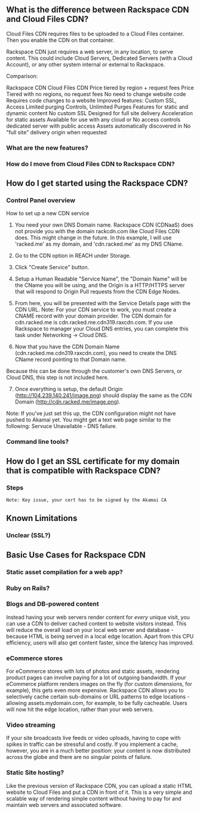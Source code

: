 ## What is the difference between Rackspace CDN and Cloud Files CDN?

Cloud Files CDN requires files to be uploaded to a Cloud Files container. Then you enable the CDN on that container.

Rackspace CDN just requires a web server, in any location, to serve content.  This could include Cloud Servers, Dedicated Servers (with a Cloud Account), or any other system internal or external to Rackspace.

Comparison:

Rackspace CDN                             Cloud Files CDN
Price tiered by region + request fees     Price Tiered with no regions, no request fees
No need to change website code            Requires code changes to a website
Improved features:  Custom SSL, Access    Limited purging 
Controls, Unlimited Purges
Features for static and dynamic content   No custom SSL
Designed for full site delivery	          Acceleration for static assets
Available for use with any cloud or       No access controls
dedicated server with public access
Assets automatically discovered in        No "full site" delivery
origin when requested
  
### What are the new features?
### How do I move from Cloud Files CDN to Rackspace CDN?


## How do I get started using the Rackspace CDN?
### Control Panel overview

How to set up a new CDN service
1. You need your own DNS Domain name.  Rackspace CDN (CDNaaS) does not provide you with the domain rackcdn.com like Cloud Files CDN does.  This might change in the future.  In this example, I will use 'racked.me' as my domain, and 'cdn.racked.me' as my DNS CName.

2. Go to the CDN option in REACH under Storage.

3. Click "Create Service" button.

4. Setup a Human Readable "Service Name", the "Domain Name" will be the CName you will be using, and the Origin is a HTTP/HTTPS server that will respond to Origin Pull requests from the CDN Edge Nodes.

5. From here, you will be presented with the Service Details page with the CDN URL.
Note: For your CDN service to work, you must create a CNAME record with your domain provider. The CDN domain for cdn.racked.me is cdn.racked.me.cdn319.raxcdn.com. If you use Rackspace to manager your Cloud DNS entries, you can complete this task under Networking -> Cloud DNS.

6. Now that you have the CDN Domain Name (cdn.racked.me.cdn319.raxcdn.com), you need to create the DNS CName record pointing to that Domain name.

Because this can be done through the customer's own DNS Servers, or Cloud DNS, this step is not included here.

7. Once everything is setup, the default Origin (http://104.239.140.241/image.png) should display the same as the CDN Domain (http://cdn.racked.me/image.png).

Note: If you've just set this up, the CDN configuration might not have pushed to Akamai yet. You might get a text web page similar to the following: Servuce Unavailable - DNS failure.

### Command line tools?

## How do I get an SSL certificate for my domain that is compatible with Rackspace CDN?
### Steps
    Note: Key issue, your cert has to be signed by the Akamai CA

## Known Limitations
### Unclear (SSL?)

## Basic Use Cases for Rackspace CDN

### Static asset compilation for a web app?

### Ruby on Rails?

### Blogs and DB-powered content

Instead having your web servers render content for *every* unique visit, you can use a CDN to deliver cached content to website visitors instead. This will reduce the overall load on your local web server and database - because HTML is being served in a local edge location. Apart from this CPU efficiency, users will also get content faster, since the latency has improved.

### eCommerce stores

For eCommerce stores with lots of photos and static assets, rendering product pages can involve paying for a lot of outgoing bandwidth. If your eCommerce platform renders images on the fly (for custom dimensions, for example), this gets even more expensive. Rackspace CDN allows you to selectively cache certain sub-domains or URL patterns to edge locations - allowing assets.mydomain.com, for example, to be fully cacheable. Users will now hit the edge location, rather than your web servers.

### Video streaming

If your site broadcasts live feeds or video uploads, having to cope with spikes in traffic can be stressful and costly. If you implement a cache, however, you are in a much better position: your content is now distributed across the globe and there are no singular points of failure.

### Static Site hosting?

Like the previous version of Rackspace CDN, you can upload a static HTML website to Cloud Files and put a CDN in front of it. This is a very simple and scalable way of rendering simple content without having to pay for and maintain web servers and associated software. 
